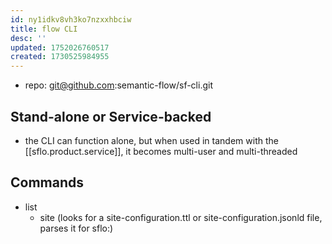 ```yaml
---
id: ny1idkv8vh3ko7nzxxhbciw
title: flow CLI
desc: ''
updated: 1752026760517
created: 1730525984955
---
```


- repo: git@github.com:semantic-flow/sf-cli.git

## Stand-alone or Service-backed

- the CLI can function alone, but when used in tandem with the [[sflo.product.service]], it becomes multi-user and multi-threaded

## Commands

- list
  - site (looks for a site-configuration.ttl or site-configuration.jsonld file, parses it for sflo:)
